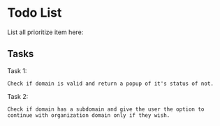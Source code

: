 # Todo List 

List all prioritize item here:

## Tasks

Task 1:
```
Check if domain is valid and return a popup of it's status of not.
```
Task 2:
```
Check if domain has a subdomain and give the user the option to continue with organization domain only if they wish.
```
